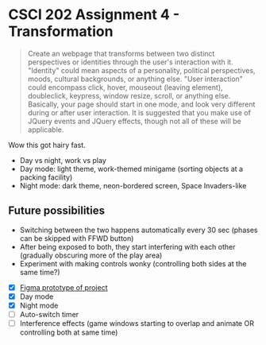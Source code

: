 # CSCI 202 Assignment 4 - Transformation

> Create an webpage that transforms between two distinct perspectives or identities through the user's interaction with it. "Identity" could mean aspects of a personality, political perspectives, moods, cultural backgrounds, or anything else. "User interaction" could encompass click, hover, mouseout (leaving element), doubleclick, keypress, window resize, scroll, or anything else. Basically, your page should start in one mode, and look very different during or after user interaction. It is suggested that you make use of JQuery events and JQuery effects, though not all of these will be applicable.

Wow this got hairy fast.

- Day vs night, work vs play
- Day mode: light theme, work-themed minigame (sorting objects at a packing facility)
- Night mode: dark theme, neon-bordered screen, Space Invaders-like

## Future possibilities
- Switching between the two happens automatically every 30 sec (phases can be skipped with FFWD button)
- After being exposed to both, they start interfering with each other (gradually obscuring more of the play area)
- Experiment with making controls wonky (controlling both sides at the same time?)

- [x] [Figma prototype of project](https://www.figma.com/file/7DfntNoTMHhDOhbn1cFpGK/Daily-Grind?node-id=0%3A1)
- [x] Day mode
- [x] Night mode
- [ ] Auto-switch timer
- [ ] Interference effects (game windows starting to overlap and animate OR controlling both at same time)